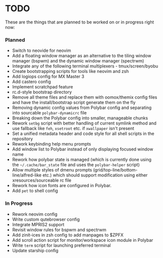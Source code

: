# TODO

These are the things that are planned to be worked on or in progress right now:

### Planned

 * Switch to neovide for neovim
 * Add a floating window manager as an alternative to the tiling window manager (bspwm) and the dynamic window manager (spectrwm)
 * Integrate any of the following terminal multiplexers - tmux/screen/byobu
 * Create bootstrapping scripts for tools like neovim and zsh
 * Add logiops config for MX Master 3
 * Add castero config
 * Implement scratchpad feature
 * rc.d-style bootstrap directory
 * Remove all theme files and replace them with oomox/themix config files and have the install/bootstrap script generate them on the fly
 * Removing dynamic config values from Polybar config and separating into sourcable `polybar-dynamicrc` file
 * Breaking down the Polybar config into smaller, manageable chunks
 * Rework `setbg` script with better handling of current symlink method and use fallback like `feh`, `xsetroot` etc. if `xwallpaper` isn't present
 * Set a unified metadata header and code style for all shell scripts in the repository
 * Rework keybinding help menu prompts
 * Add window list to Polybar instead of only displaying focused window name
 * Rework how polybar state is managed (which is currently done using the `~/.cache/bar_state` file and uses the `polybar-helper` script)
 * Allow multiple styles of dmenu prompts (grid/top-line/bottom-line/alfred-like etc.) which should support modification using either xresources/sourceable rc file
 * Rework how icon fonts are configured in Polybar.
 * Add `pet` to shell config

### In Progress

 * Rework neovim config
 * Write custom qutebrowser config
 * Integrate MPRIS2 support
 * Revisit window rules for bspwm and spectrwm
 * Add zinit-ices in zsh config to add manpages to $ZPFX
 * Add scroll action script for monitor/workspace icon module in Polybar
 * Write `term` script for launching preferred terminal
 * Update starship config
